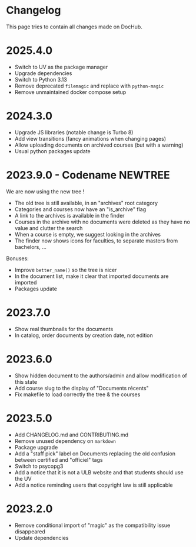 # Changelog

This page tries to contain all changes made on DocHub.

# 2025.4.0

 * Switch to UV as the package manager
 * Upgrade dependencies
 * Switch to Python 3.13
 * Remove deprecated `filemagic` and replace with `python-magic`
 * Remove unmaintained docker compose setup

# 2024.3.0 

 * Upgrade JS libraries (notable change is Turbo 8)
 * Add view transitions (fancy animations when changing pages)
 * Allow uploading documents on archived courses (but with a warning)
 * Usual python packages update

# 2023.9.0 - Codename NEWTREE

We are now using the new tree !

 * The old tree is still available, in an "archives" root category
 * Categories and courses now have an "is_archive" flag
 * A link to the archives is available in the finder
 * Courses in the archive with no documents were deleted as they have no value and clutter the search
 * When a course is empty, we suggest looking in the archives
 * The finder now shows icons for faculties, to separate masters from bachelors, ...

Bonuses:

 * Improve `better_name()` so the tree is nicer
 * In the document list, make it clear that imported documents are imported
 * Packages update

# 2023.7.0

 * Show real thumbnails for the documents
 * In catalog, order documents by creation date, not edition

# 2023.6.0

 * Show hidden document to the authors/admin and allow modification of this state
 * Add course slug to the display of "Documents récents"
 * Fix makefile to load correctly the tree & the courses

# 2023.5.0

 * Add CHANGELOG.md and CONTRIBUTING.md
 * Remove unused dependency on `markdown`
 * Package upgrade
 * Add a "staff pick" label on Documents replacing the old confusion between certified and "officiel" tags
 * Switch to psycopg3
 * Add a notice that it is not a ULB website and that students should use the UV
 * Add a notice reminding users that copyright law is still applicable

# 2023.2.0

 * Remove conditional import of "magic" as the compatibility issue disappeared
 * Update dependencies
